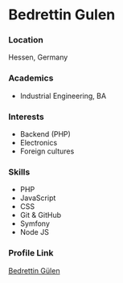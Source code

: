 # Bedrettin Gulen   

### Location
Hessen, Germany

### Academics

- Industrial Engineering, BA

### Interests

- Backend (PHP)
- Electronics
- Foreign cultures

### Skills

- PHP
- JavaScript
- CSS
- Git & GitHub
- Symfony
- Node JS


### Profile Link

[Bedrettin Gülen](https://github.com/2mt-guelen)
